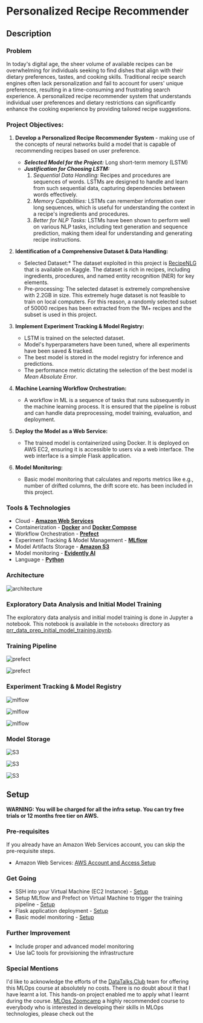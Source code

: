 # Personalized Recipe Recommender

## Description

### Problem
In today's digital age, the sheer volume of available recipes can be overwhelming for individuals seeking to find dishes that align with their dietary preferences, tastes, and cooking skills. Traditional recipe search engines often lack personalization and fail to account for users' unique preferences, resulting in a time-consuming and frustrating search experience. A personalized recipe recommender system that understands individual user preferences and dietary restrictions can significantly enhance the cooking experience by providing tailored recipe suggestions.

### Project Objectives:
1. **Develop a Personalized Recipe Recommender System** - making use of the concepts of neural networks build a model that is capable of recommending recipes based on user preference.
	* ***Selected Model for the Project:*** Long short-term memory (LSTM)
	* ***Justification for Choosing LSTM:***
		1.	*Sequential Data Handling:* Recipes and procedures are sequences of words. LSTMs are designed to handle and learn from such sequential data, capturing dependencies between words effectively.
		2.	*Memory Capabilities:* LSTMs can remember information over long sequences, which is useful for understanding the context in a recipe's ingredients and procedures.
		3.	*Better for NLP Tasks:* LSTMs have been shown to perform well on various NLP tasks, including text generation and sequence prediction, making them ideal for understanding and generating recipe instructions.

2. **Identification of a Comprehensive Dataset & Data Handling:**
	* Selected Dataset:* The dataset exploited in this project is [RecipeNLG](https://www.kaggle.com/datasets/saldenisov/recipenlg) that is available on Kaggle. The dataset is rich in recipes, including ingredients, procedures, and named entity recognition (NER) for key elements.
	* Pre-processing: The selected dataset is extremely comprehensive with 2.2GB in size. This extremely huge dataset is not feasible to train on local computers. For this reason, a randomly selected subset of 50000 recipes has been extracted from the 1M+ recipes and the subset is used in this project.

3. **Implement Experiment Tracking & Model Registry:**
	* LSTM is trained on the selected dataset.
	* Model's hyperparameters have been tuned, where all experiments have been saved & tracked.
	* The best model is stored in the model registry for inference and predictions.
	* The performance metric dictating the selection of the best model is *Mean Absolute Error*.

4. **Machine Learning Workflow Orchestration:**
	* A workflow in ML is a sequence of tasks that runs subsequently in the machine learning process. It is ensured that the pipeline is robust and can handle data preprocessing, model training, evaluation, and deployment.

5. **Deploy the Model as a Web Service:**
	* The trained model is containerized using Docker. It is deployed on AWS EC2, ensuring it is accessible to users via a web interface. The web interface is a simple Flask application.

6. **Model Monitoring:**
	* Basic model monitoring that calculates and reports metrics like e.g., number of drifted columns, the drift score etc. has been included in this project. 

### Tools & Technologies

- Cloud - [**Amazon Web Services**](https://aws.amazon.com/)
- Containerization - [**Docker**](https://www.docker.com) and [**Docker Compose**](https://docs.docker.com/compose/)
- Workflow Orchestration - [**Prefect**](https://www.prefect.io/)
- Experiment Tracking & Model Management - [**MLflow**](https://mlflow.org/)
- Model Artifacts Storage - [**Amazon S3**](https://aws.amazon.com/s3/)
- Model monitoring - [**Evidently AI**](https://www.evidentlyai.com/)
- Language - [**Python**](https://www.python.org)


### Architecture

![architecture](images/architecture.png)

### Exploratory Data Analysis and Initial Model Training
The exploratory data analysis and initial model training is done in Jupyter a notebook. This notebook is available in the `notebooks` directory as [prr_data_prep_initial_model_training.ipynb](exploratory_data_analysis/prr_data_prep_initial_model_training.ipynb).

### Training Pipeline

![prefect](images/prefect_1.png)

![prefect](images/prefect_2.png)

### Experiment Tracking & Model Registry

![mlflow](images/mlflow_1.png)

![mlflow](images/mlflow_2.png)

![mlflow](images/mlflow_3.png)

### Model Storage

![S3](images/S3_1.png)

![S3](images/S3_2.png)

![S3](images/S3_3.png)

## Setup

**WARNING: You will be charged for all the infra setup. You can try free trials or 12 months free tier on AWS.**
### Pre-requisites

If you already have an Amazon Web Services account, you can skip the pre-requisite steps.

- Amazon Web Services: [AWS Account and Access Setup](setup/aws_account.md)

### Get Going

- SSH into your Virtual Machine (EC2 Instance) - [Setup](setup/ssh_ec2.md)
- Setup MLflow and Prefect on Virtual Machine to trigger the training pipeline - [Setup](setup/mlflow_prefect.md)
- Flask application deployment - [Setup](setup/deployment.md)
- Basic model monitoring - [Setup](setup/monitoring.md)

### Further Improvement

- Include proper and advanced model monitoring
- Use IaC tools for provisioning the infrastructure

### Special Mentions
I'd like to acknowledge the efforts of the [DataTalks.Club](https://datatalks.club) team for offering this MLOps course at absolutely no costs. There is no doubt about it that I have learnt a lot. This hands-on project enabled me to apply what I learnt during the course. [MLOps Zoomcamp](https://github.com/DataTalksClub/mlops-zoomcamp) a highly recommended course to everybody who is interested in developing their skills in MLOps technologies, please check out the 